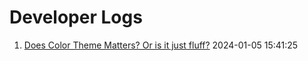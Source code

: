 
# Developer Logs

1. [Does Color Theme Matters? Or is it just fluff?](./notes/doesColorThemeMatter.md) 2024-01-05 15:41:25
